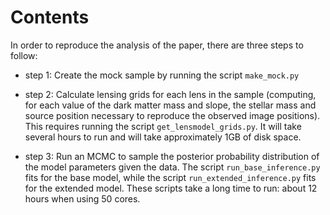 # Contents

In order to reproduce the analysis of the paper, there are three steps to follow:

- step 1: Create the mock sample by running the script `make_mock.py`

- step 2: Calculate lensing grids for each lens in the sample (computing, for each value of the dark matter mass and slope, the stellar mass and source position necessary to reproduce the observed image positions). This requires running the script `get_lensmodel_grids.py`. It will take several hours to run and will take approximately 1GB of disk space.

- step 3: Run an MCMC to sample the posterior probability distribution of the model parameters given the data. The script `run_base_inference.py` fits for the base model, while the script `run_extended_inference.py` fits for the extended model. These scripts take a long time to run: about 12 hours when using 50 cores.

